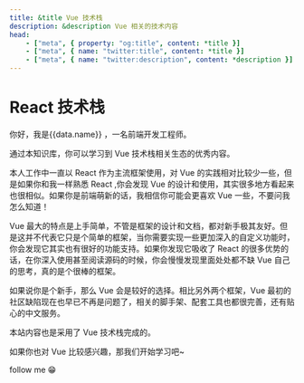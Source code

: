 ```yaml
---
title: &title Vue 技术栈
description: &description Vue 相关的技术内容
head:
    - ["meta", { property: "og:title", content: *title }]
    - ["meta", { name: "twitter:title", content: *title }]
    - ["meta", { name: "twitter:description", content: *description }]
---
```


<script setup lang="ts">
import * as data from '../data'
</script>

# React 技术栈

你好，我是{{data.name}} ，一名前端开发工程师。

通过本知识库，你可以学习到 Vue 技术栈相关生态的优秀内容。

本人工作中一直以 React 作为主流框架使用，对 Vue 的实践相对比较少一些，但是如果你和我一样熟悉 React ,你会发现 Vue 的设计和使用，其实很多地方看起来也很相似。如果你是前端萌新的话，我相信你可能会更喜欢 Vue 一些，不要问我怎么知道！

Vue 最大的特点是上手简单，不管是框架的设计和文档，都对新手极其友好。但是这并不代表它只是个简单的框架，当你需要实现一些更加深入的自定义功能时，你会发现它其实也有很好的功能支持。如果你发现它吸收了 React 的很多优势的话，在你深入使用甚至阅读源码的时候，你会慢慢发现里面处处都不缺 Vue 自己的思考，真的是个很棒的框架。

如果说你是个新手，那么 Vue 会是较好的选择。相比另外两个框架，Vue 最初的社区缺陷现在也早已不再是问题了，相关的脚手架、配套工具也都很完善，还有贴心的中文服务。

本站内容也是采用了 Vue 技术栈完成的。

如果你也对 Vue 比较感兴趣，那我们开始学习吧~

follow me 😁
